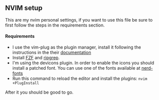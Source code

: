 ## NVIM setup
This are my nvim personal settings, if you want to use this file be sure to first
follow the steps in the requirements section.

#### Requirements
- I use the vim-plug as the plugin manager, install it following the instructions
in the their [documentation](https://github.com/junegunn/vim-plug)
- Install [FZF](https://github.com/junegunn/fzf) and [ripgrep](https://github.com/BurntSushi/ripgrep).
- I'm using the devicons plugin. In order to enable the icons you should install
a patched font. You can use one of the fonts available at [nerd-fonts](https://github.com/ryanoasis/nerd-fonts)
- Run this command to reload the editor and install the plugins: `nvim +PlugInstall`

After it you should be good to go.
